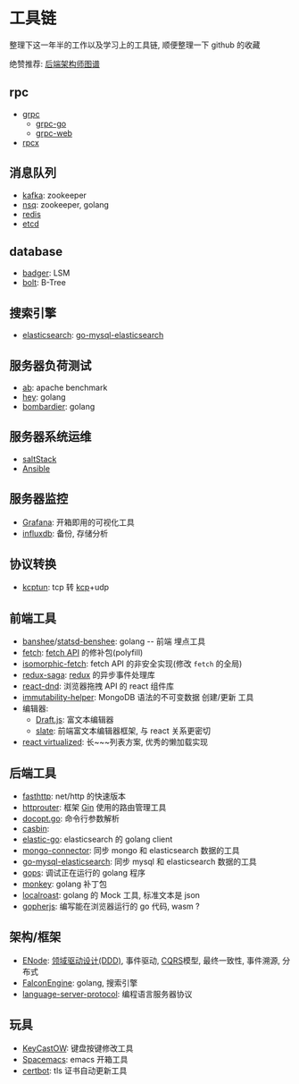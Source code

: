# 工具链

整理下这一年半的工作以及学习上的工具链, 顺便整理一下 github 的收藏

绝赞推荐: [后端架构师图谱](https://github.com/xingshaocheng/architect-awesome)

## rpc
- [grpc](https://github.com/grpc/grpc)
  - [grpc-go](https://github.com/grpc/grpc-go)
  - [grpc-web](https://github.com/grpc/grpc-web)
- [rpcx](https://github.com/smallnest/rpcx)

## 消息队列
- [kafka](https://github.com/apache/kafka): zookeeper
- [nsq](https://github.com/nsqio/nsq): zookeeper, golang
- [redis](https://redis.io/)
- [etcd](https://github.com/etcd-io/etcd)

## database
- [badger](https://github.com/dgraph-io/badger): LSM
- [bolt](https://github.com/boltdb/bolt): B-Tree

## 搜索引擎
- [elasticsearch](https://www.elastic.co/): [go-mysql-elasticsearch](https://github.com/siddontang/go-mysql-elasticsearch)

## 服务器负荷测试
- [ab](https://httpd.apache.org/docs/2.4/programs/ab.html): apache benchmark
- [hey](https://github.com/rakyll/hey): golang
- [bombardier](https://github.com/codesenberg/bombardier): golang

## 服务器系统运维
- [saltStack](http://docs.saltstack.cn/)
- [Ansible](http://ansible.com.cn/)

## 服务器监控
- [Grafana](https://grafana.com/): 开箱即用的可视化工具
- [influxdb](https://github.com/influxdata/influxdb): 备份, 存储分析

## 协议转换
- [kcptun](https://github.com/xtaci/kcptun): tcp 转 [kcp](https://github.com/skywind3000/kcp)+udp

## 前端工具
- [banshee](https://github.com/eleme/banshee)/[statsd-benshee](https://github.com/etsy/statsd): golang -- 前端 埋点工具
- [fetch](https://github.com/github/fetch): [fetch API](https://developer.mozilla.org/zh-CN/docs/Web/API/Fetch_API) 的修补包(polyfill)
- [isomorphic-fetch](https://github.com/matthew-andrews): fetch API 的非安全实现(修改 `fetch` 的全局)
- [redux-saga](https://github.com/redux-saga/redux-saga): [redux](https://github.com/reduxjs/redux) 的异步事件处理库
- [react-dnd](https://github.com/react-dnd/react-dnd): 浏览器拖拽 API 的 react 组件库
- [immutability-helper](https://github.com/kolodny/immutability-helper): MongoDB 语法的不可变数据 创建/更新 工具
- 编辑器:
  - [Draft.js](https://github.com/facebook/draft-js): 富文本编辑器
  - [slate](https://github.com/ianstormtaylor/slate): 前端富文本编辑器框架, 与 react 关系更密切
- [react virtualized](https://github.com/bvaughn/react-virtualized): 长~~~列表方案, 优秀的懒加载实现

## 后端工具
- [fasthttp](https://github.com/valyala/fasthttp): net/http 的快速版本
- [httprouter](https://github.com/julienschmidt/httprouter): 框架 [Gin](https://github.com/gin-gonic/gin) 使用的路由管理工具
- [docopt.go](https://github.com/docopt/docopt.go): 命令行参数解析
- [casbin](https://github.com/casbin/casbin): 
- [elastic-go](https://github.com/olivere/elastic): elasticsearch 的 golang client
- [mongo-connector](https://github.com/yougov/mongo-connector): 同步 mongo 和 elasticsearch 数据的工具
- [go-mysql-elasticsearch](https://github.com/siddontang/go-mysql-elasticsearch): 同步 mysql 和 elasticsearch 数据的工具
- [gops](https://github.com/google/gops): 调试正在运行的 golang 程序
- [monkey](https://github.com/bouk/monkey): golang 补丁包
- [localroast](https://github.com/caalberts/localroast): golang 的 Mock 工具, 标准文本是 json
- [gopherjs](https://github.com/gopherjs/gopherjs): 编写能在浏览器运行的 go 代码, wasm ?

## 架构/框架
- [ENode](http://www.cnblogs.com/netfocus/category/496012.html): [领域驱动设计(DDD)](http://www.cnblogs.com/netfocus/archive/2011/10/10/2204949.html), 事件驱动, [CQRS](https://www.cnblogs.com/yangecnu/p/Introduction-CQRS.html)模型, 最终一致性, 事件溯源, 分布式
- [FalconEngine](https://github.com/wyh267/FalconEngine): golang, 搜索引擎
- [language-server-protocol](https://github.com/Microsoft/language-server-protocol): 编程语言服务器协议

## 玩具
- [KeyCastOW](https://github.com/brookhong/KeyCastOW): 键盘按键修改工具
- [Spacemacs](https://github.com/syl20bnr/spacemacs): emacs 开箱工具
- [certbot](https://github.com/certbot/certbot): tls 证书自动更新工具

